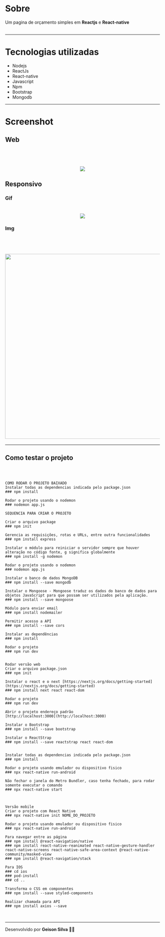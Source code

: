 


# Sobre

Um pagina de orçamento simples em **Reactjs** e **React-native**
<br>
<br/>


---

# Tecnologias utilizadas

- Nodejs
- ReactJs
- React-native
- Javascript
- Npm
- Bootstrap
- Mongodb



---

# Screenshot

## Web
<br/>
<h1 align="center">
    <img src="https://github.com/GeisonDv/pagina-de-orcamento-no-site/blob/main/site.jpg">
</h1>

## Responsivo
### Gif

<h1 align="center">
    <img src="https://github.com/GeisonDv/pagina-de-orcamento-no-site/blob/main/mobile.gif">
</h1>

### Img
<br/>
<h1 align="center">
    <img src="https://github.com/GeisonDv/pagina-de-orcamento-no-site/blob/main/foto.jpg" height="600">
</h1>

---



## Como testar o projeto
<br/>

```Basb

COMO RODAR O PROJETO BAIXADO
Instalar todas as dependencias indicada pelo package.json
### npm install

Rodar o projeto usando o nodemon 
### nodemon app.js

SEQUENCIA PARA CRIAR O PROJETO

Criar o arquivo package
### npm init

Gerencia as requisições, rotas e URLs, entre outra funcionalidades
### npm install express

Instalar o módulo para reiniciar o servidor sempre que houver alteração no código fonte, g significa globalmente
### npm install -g nodemon

Rodar o projeto usando o nodemon 
### nodemon app.js

Instalar o banco de dados MongoDB
### npm install --save mongodb

Instalar o Mongoose - Mongoose traduz os dados do banco de dados para objetos JavaScript para que possam ser utilizados pela aplicação.
### npm install --save mongoose

Módulo para enviar email
### npm install nodemailer

Permitir acesso a API
### npm install --save cors

Instalar as dependências
### npm install

Rodar o projeto
### npm run dev


Rodar versão web
Criar o arquivo package.json
### npm init

Instalar o react e o next [https://nextjs.org/docs/getting-started](https://nextjs.org/docs/getting-started) 
### npm install next react react-dom

Rodar o projeto
### npm run dev

Abrir o projeto endereço padrão
[http://localhost:3000](http://localhost:3000) 

Instalar o Bootstrap
### npm install --save bootstrap

Instalar o ReactStrap
### npm install --save reactstrap react react-dom


Instalar todas as dependencias indicada pelo package.json
### npm install

Rodar o projeto usando emulador ou dispositivo fisico
### npx react-native run-android

Não fechar o janela do Metro Bundler, caso tenha fechado, para rodar somente executar o comando
### npx react-native start



Versão mobile
Criar o projeto com React Native
### npx react-native init NOME_DO_PROJETO

Rodar o projeto usando emulador ou dispositivo fisico
### npx react-native run-android

Para navegar entre as página
### npm install @react-navigation/native
### npm install react-native-reanimated react-native-gesture-handler react-native-screens react-native-safe-area-context @react-native-community/masked-view
### npm install @react-navigation/stack

Para IOS
### cd ios
### pod-install
### cd ..

Transforma o CSS em componentes
### npm install --save styled-components

Realizar chamada para API
### npm install axios --save

```
<br/>

---
Desenvolvido  por **Geison Silva** 🐱‍👤
